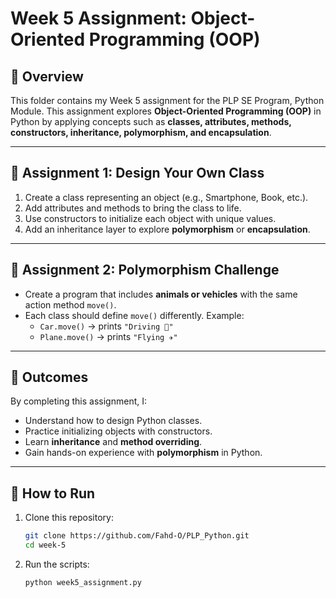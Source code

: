 # Week 5 Assignment: Object-Oriented Programming (OOP)  

## 📘 Overview
This folder contains my Week 5 assignment for the PLP SE Program, Python Module.
This assignment explores **Object-Oriented Programming (OOP)** in Python by applying concepts such as **classes, attributes, methods, constructors, inheritance, polymorphism, and encapsulation**.  

---

## 📌 Assignment 1: Design Your Own Class  
1. Create a class representing an object (e.g., Smartphone, Book, etc.).  
2. Add attributes and methods to bring the class to life.  
3. Use constructors to initialize each object with unique values.  
4. Add an inheritance layer to explore **polymorphism** or **encapsulation**.  

---

## 📌 Assignment 2: Polymorphism Challenge  
- Create a program that includes **animals or vehicles** with the same action method `move()`.  
- Each class should define `move()` differently. Example:  
  - `Car.move()` → prints `"Driving 🚗"`  
  - `Plane.move()` → prints `"Flying ✈️"`  

---

## 🏁 Outcomes  
By completing this assignment, I:  
- Understand how to design Python classes.  
- Practice initializing objects with constructors.  
- Learn **inheritance** and **method overriding**.  
- Gain hands-on experience with **polymorphism** in Python.  

---

## 🚀 How to Run
1. Clone this repository:
   ```bash
   git clone https://github.com/Fahd-O/PLP_Python.git
   cd week-5

2. Run the scripts:
   ```bash
   python week5_assignment.py
